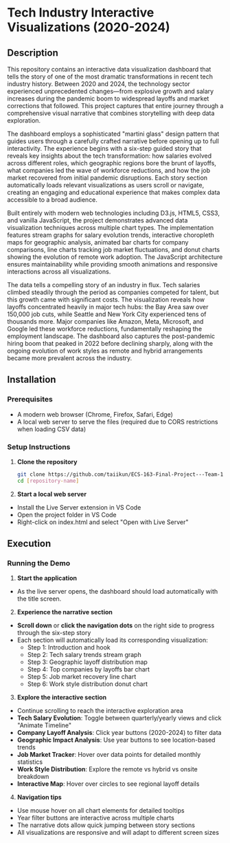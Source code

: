 # Tech Industry Interactive Visualizations (2020-2024)

## Description

This repository contains an interactive data visualization dashboard that tells the story of one of the most dramatic transformations in recent tech industry history. Between 2020 and 2024, the technology sector experienced unprecedented changes—from explosive growth and salary increases during the pandemic boom to widespread layoffs and market corrections that followed. This project captures that entire journey through a comprehensive visual narrative that combines storytelling with deep data exploration.

The dashboard employs a sophisticated "martini glass" design pattern that guides users through a carefully crafted narrative before opening up to full interactivity. The experience begins with a six-step guided story that reveals key insights about the tech transformation: how salaries evolved across different roles, which geographic regions bore the brunt of layoffs, what companies led the wave of workforce reductions, and how the job market recovered from initial pandemic disruptions. Each story section automatically loads relevant visualizations as users scroll or navigate, creating an engaging and educational experience that makes complex data accessible to a broad audience.

Built entirely with modern web technologies including D3.js, HTML5, CSS3, and vanilla JavaScript, the project demonstrates advanced data visualization techniques across multiple chart types. The implementation features stream graphs for salary evolution trends, interactive choropleth maps for geographic analysis, animated bar charts for company comparisons, line charts tracking job market fluctuations, and donut charts showing the evolution of remote work adoption. The  JavaScript architecture ensures maintainability while providing smooth animations and responsive interactions across all visualizations.

The data tells a compelling story of an industry in flux. Tech salaries climbed steadily through the period as companies competed for talent, but this growth came with significant costs. The visualization reveals how layoffs concentrated heavily in major tech hubs: the Bay Area saw over 150,000 job cuts, while Seattle and New York City experienced tens of thousands more. Major companies like Amazon, Meta, Microsoft, and Google led these workforce reductions, fundamentally reshaping the employment landscape. The dashboard also captures the post-pandemic hiring boom that peaked in 2022 before declining sharply, along with the ongoing evolution of work styles as remote and hybrid arrangements became more prevalent across the industry.

## Installation

### Prerequisites
- A modern web browser (Chrome, Firefox, Safari, Edge)
- A local web server to serve the files (required due to CORS restrictions when loading CSV data)

### Setup Instructions

1. **Clone the repository**
   ```bash
   git clone https://github.com/taiikun/ECS-163-Final-Project---Team-18
   cd [repository-name]
2. **Start a local web server**
- Install the Live Server extension in VS Code
- Open the project folder in VS Code
- Right-click on index.html and select "Open with Live Server"

## Execution

### Running the Demo

1. **Start the application**
  - As the live server opens, the dashboard should load automatically with the title screen. 

2. **Experience the narrative section**
  - **Scroll down** or **click the navigation dots** on the right side to progress through the six-step story
  - Each section will automatically load its corresponding visualization:
    - Step 1: Introduction and hook
    - Step 2: Tech salary trends stream graph
    - Step 3: Geographic layoff distribution map
    - Step 4: Top companies by layoffs bar chart
    - Step 5: Job market recovery line chart
    - Step 6: Work style distribution donut chart

3. **Explore the interactive section**
  - Continue scrolling to reach the interactive exploration area
  - **Tech Salary Evolution**: Toggle between quarterly/yearly views and click "Animate Timeline"
  - **Company Layoff Analysis**: Click year buttons (2020-2024) to filter data
  - **Geographic Impact Analysis**: Use year buttons to see location-based trends
  - **Job Market Tracker**: Hover over data points for detailed monthly statistics
  - **Work Style Distribution**: Explore the remote vs hybrid vs onsite breakdown
  - **Interactive Map**: Hover over circles to see regional layoff details

4. **Navigation tips**
  - Use mouse hover on all chart elements for detailed tooltips
  - Year filter buttons are interactive across multiple charts
  - The narrative dots allow quick jumping between story sections
  - All visualizations are responsive and will adapt to different screen sizes